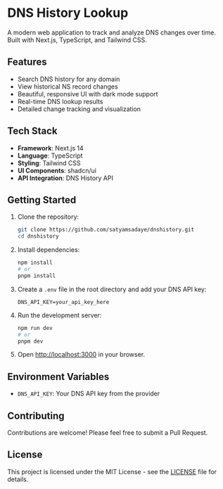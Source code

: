 # DNS History Lookup

A modern web application to track and analyze DNS changes over time. Built with Next.js, TypeScript, and Tailwind CSS.

## Features

- Search DNS history for any domain
- View historical NS record changes
- Beautiful, responsive UI with dark mode support
- Real-time DNS lookup results
- Detailed change tracking and visualization

## Tech Stack

- **Framework**: Next.js 14
- **Language**: TypeScript
- **Styling**: Tailwind CSS
- **UI Components**: shadcn/ui
- **API Integration**: DNS History API

## Getting Started

1. Clone the repository:
   ```bash
   git clone https://github.com/satyamsadaye/dnshistory.git
   cd dnshistory
   ```

2. Install dependencies:
   ```bash
   npm install
   # or
   pnpm install
   ```

3. Create a `.env` file in the root directory and add your DNS API key:
   ```env
   DNS_API_KEY=your_api_key_here
   ```

4. Run the development server:
   ```bash
   npm run dev
   # or
   pnpm dev
   ```

5. Open [http://localhost:3000](http://localhost:3000) in your browser.

## Environment Variables

- `DNS_API_KEY`: Your DNS API key from the provider

## Contributing

Contributions are welcome! Please feel free to submit a Pull Request.

## License

This project is licensed under the MIT License - see the [LICENSE](LICENSE) file for details. 